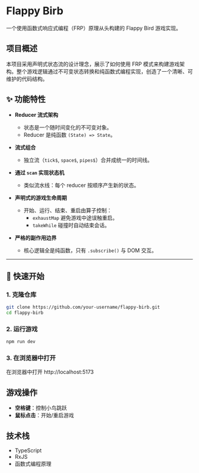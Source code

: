 # Flappy Birb

一个使用函数式响应式编程（FRP）原理从头构建的 Flappy Bird 游戏实现。

## 项目概述

本项目采用声明式状态流的设计理念，展示了如何使用 FRP 模式来构建游戏架构。整个游戏逻辑通过不可变状态转换和纯函数式编程实现，创造了一个清晰、可维护的代码结构。

## ✨ 功能特性

- **Reducer 流式架构**  
  - 状态是一个随时间变化的不可变对象。  
  - Reducer 是纯函数 `(State) => State`。  

- **流式组合**  
  - 独立流（`tick$`, `space$`, `pipes$`）合并成统一的时间线。  

- **通过 `scan` 实现状态机**  
  - 类似流水线：每个 reducer 按顺序产生新的状态。  

- **声明式的游戏生命周期**  
  - 开始、运行、结束、重启由算子控制：  
    - `exhaustMap` 避免游戏中途误触重启。  
    - `takeWhile` 碰撞时自动结束会话。  

- **严格的副作用边界**  
  - 核心逻辑全是纯函数，只有 `.subscribe()` 与 DOM 交互。  

---

## 🚀 快速开始

### 1. 克隆仓库
```bash
git clone https://github.com/your-username/flappy-birb.git
cd flappy-birb
```

### 2. 运行游戏
```bash
npm run dev
```

### 3. 在浏览器中打开
在浏览器中打开 http://localhost:5173


## 游戏操作

- **空格键**：控制小鸟跳跃
- **鼠标点击**：开始/重启游戏



## 技术栈

- TypeScript
- RxJS
- 函数式编程原理
